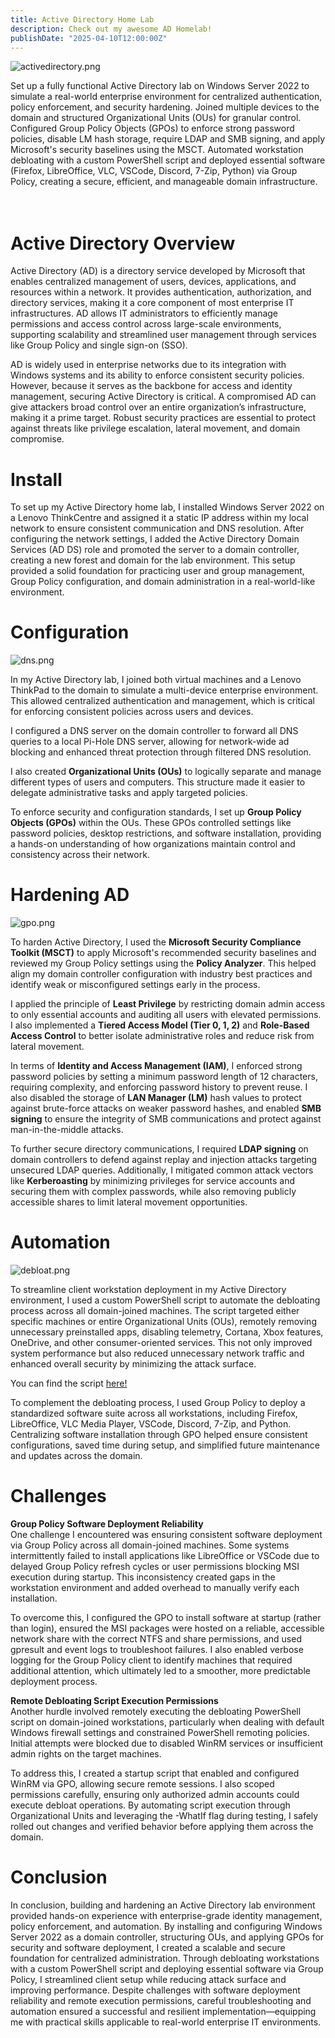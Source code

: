 ```yaml
---
title: Active Directory Home Lab
description: Check out my awesome AD Homelab!  
publishDate: "2025-04-10T12:00:00Z"
---
```


![activedirectory.png](./active-directory.png) 

Set up a fully functional Active Directory lab on Windows Server 2022 to simulate a real-world enterprise environment for centralized authentication, policy enforcement, and security hardening. Joined multiple devices to the domain and structured Organizational Units (OUs) for granular control. Configured Group Policy Objects (GPOs) to enforce strong password policies, disable LM hash storage, require LDAP and SMB signing, and apply Microsoft's security baselines using the MSCT. Automated workstation debloating with a custom PowerShell script and deployed essential software (Firefox, LibreOffice, VLC, VSCode, Discord, 7-Zip, Python) via Group Policy, creating a secure, efficient, and manageable domain infrastructure. <br><br><br>

# Active Directory Overview
Active Directory (AD) is a directory service developed by Microsoft that enables centralized management of users, devices, applications, and resources within a network. It provides authentication, authorization, and directory services, making it a core component of most enterprise IT infrastructures. AD allows IT administrators to efficiently manage permissions and access control across large-scale environments, supporting scalability and streamlined user management through services like Group Policy and single sign-on (SSO).

AD is widely used in enterprise networks due to its integration with Windows systems and its ability to enforce consistent security policies. However, because it serves as the backbone for access and identity management, securing Active Directory is critical. A compromised AD can give attackers broad control over an entire organization’s infrastructure, making it a prime target. Robust security practices are essential to protect against threats like privilege escalation, lateral movement, and domain compromise.

# Install
To set up my Active Directory home lab, I installed Windows Server 2022 on a Lenovo ThinkCentre and assigned it a static IP address within my local network to ensure consistent communication and DNS resolution. After configuring the network settings, I added the Active Directory Domain Services (AD DS) role and promoted the server to a domain controller, creating a new forest and domain for the lab environment. This setup provided a solid foundation for practicing user and group management, Group Policy configuration, and domain administration in a real-world-like environment.

# Configuration
![dns.png](./dns.png)

In my Active Directory lab, I joined both virtual machines and a Lenovo ThinkPad to the domain to simulate a multi-device enterprise environment. This allowed centralized authentication and management, which is critical for enforcing consistent policies across users and devices.

I configured a DNS server on the domain controller to forward all DNS queries to a local Pi-Hole DNS server, allowing for network-wide ad blocking and enhanced threat protection through filtered DNS resolution.

I also created **Organizational Units (OUs)** to logically separate and manage different types of users and computers. This structure made it easier to delegate administrative tasks and apply targeted policies.

To enforce security and configuration standards, I set up **Group Policy Objects (GPOs)** within the OUs. These GPOs controlled settings like password policies, desktop restrictions, and software installation, providing a hands-on understanding of how organizations maintain control and consistency across their network.

# Hardening AD
![gpo.png](./gpo.png)

To harden Active Directory, I used the **Microsoft Security Compliance Toolkit (MSCT)** to apply Microsoft's recommended security baselines and reviewed my Group Policy settings using the **Policy Analyzer**. This helped align my domain controller configuration with industry best practices and identify weak or misconfigured settings early in the process.

I applied the principle of **Least Privilege** by restricting domain admin access to only essential accounts and auditing all users with elevated permissions. I also implemented a **Tiered Access Model (Tier 0, 1, 2)** and **Role-Based Access Control** to better isolate administrative roles and reduce risk from lateral movement.

In terms of **Identity and Access Management (IAM)**, I enforced strong password policies by setting a minimum password length of 12 characters, requiring complexity, and enforcing password history to prevent reuse. I also disabled the storage of **LAN Manager (LM)** hash values to protect against brute-force attacks on weaker password hashes, and enabled **SMB signing** to ensure the integrity of SMB communications and protect against man-in-the-middle attacks.

To further secure directory communications, I required **LDAP signing** on domain controllers to defend against replay and injection attacks targeting unsecured LDAP queries. Additionally, I mitigated common attack vectors like **Kerberoasting** by minimizing privileges for service accounts and securing them with complex passwords, while also removing publicly accessible shares to limit lateral movement opportunities.

# Automation
![debloat.png](./debloat.png)

To streamline client workstation deployment in my Active Directory environment, I used a custom PowerShell script to automate the debloating process across all domain-joined machines. The script targeted either specific machines or entire Organizational Units (OUs), remotely removing unnecessary preinstalled apps, disabling telemetry, Cortana, Xbox features, OneDrive, and other consumer-oriented services. This not only improved system performance but also reduced unnecessary network traffic and enhanced overall security by minimizing the attack surface. 

You can find the script [here!](https://github.com/saqibmaj/AD-Debloat)

To complement the debloating process, I used Group Policy to deploy a standardized software suite across all workstations, including Firefox, LibreOffice, VLC Media Player, VSCode, Discord, 7-Zip, and Python. Centralizing software installation through GPO helped ensure consistent configurations, saved time during setup, and simplified future maintenance and updates across the domain.

# Challenges
**Group Policy Software Deployment Reliability** <br>
One challenge I encountered was ensuring consistent software deployment via Group Policy across all domain-joined machines. Some systems intermittently failed to install applications like LibreOffice or VSCode due to delayed Group Policy refresh cycles or user permissions blocking MSI execution during startup. This inconsistency created gaps in the workstation environment and added overhead to manually verify each installation.

To overcome this, I configured the GPO to install software at startup (rather than login), ensured the MSI packages were hosted on a reliable, accessible network share with the correct NTFS and share permissions, and used gpresult and event logs to troubleshoot failures. I also enabled verbose logging for the Group Policy client to identify machines that required additional attention, which ultimately led to a smoother, more predictable deployment process.

**Remote Debloating Script Execution Permissions** <br>
Another hurdle involved remotely executing the debloating PowerShell script on domain-joined workstations, particularly when dealing with default Windows firewall settings and constrained PowerShell remoting policies. Initial attempts were blocked due to disabled WinRM services or insufficient admin rights on the target machines.

To address this, I created a startup script that enabled and configured WinRM via GPO, allowing secure remote sessions. I also scoped permissions carefully, ensuring only authorized admin accounts could execute debloat operations. By automating script execution through Organizational Units and leveraging the -WhatIf flag during testing, I safely rolled out changes and verified behavior before applying them across the domain.

# Conclusion
In conclusion, building and hardening an Active Directory lab environment provided hands-on experience with enterprise-grade identity management, policy enforcement, and automation. By installing and configuring Windows Server 2022 as a domain controller, structuring OUs, and applying GPOs for security and software deployment, I created a scalable and secure foundation for centralized administration. Through debloating workstations with a custom PowerShell script and deploying essential software via Group Policy, I streamlined client setup while reducing attack surface and improving performance. Despite challenges with software deployment reliability and remote execution permissions, careful troubleshooting and automation ensured a successful and resilient implementation—equipping me with practical skills applicable to real-world enterprise IT environments.
